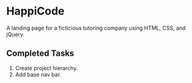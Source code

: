 # HappiCode

A landing page for a ficticious tutoring company using HTML, CSS, and jQuery.

## Completed Tasks

1. Create project hierarchy.
2. Add base nav bar.
